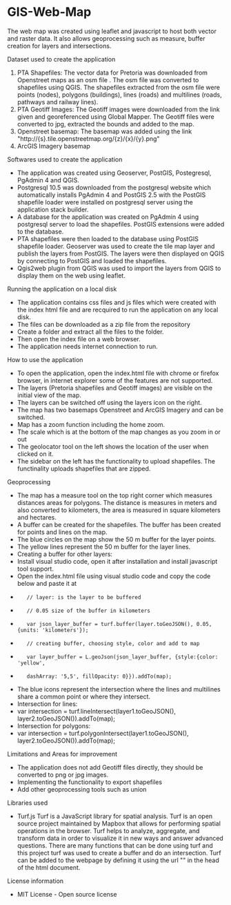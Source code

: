 # GIS-Web-Map
The web map was created using leaflet and javascript to host both vector and raster data. It also allows geoprocessing such as measure, buffer creation for layers and intersections.

Dataset used to create the application
1. PTA Shapefiles:
The vector data for Pretoria was downloaded from Openstreet maps as an osm file .
The osm file was converted to shapefiles using QGIS.
The shapefiles extracted from the osm file were points (nodes), polygons (buildings), lines (roads) and multilines (roads, pathways and railway lines).
2. PTA Geotiff Images:
The Geotiff images were downloaded from the link given and georeferenced using Global Mapper. 
The Geotiff files were converted to jpg, extracted the bounds and added to the map.
3. Openstreet basemap:
The basemap was added using the link "http://{s}.tile.openstreetmap.org/{z}/{x}/{y}.png"
4. ArcGIS Imagery basemap

Softwares used to create the application
* The application was created using Geoserver, PostGIS, Postegresql, PgAdmin 4 and QGIS.
* Postgresql 10.5 was downloaded from the postgresql website which automatically installs PgAdmin 4 and PostGIS 2.5 with the PostGIS shapefile loader were installed on postgresql server using the application stack builder. 
* A database for the application was created on PgAdmin 4 using postgresql server to load the shapefiles. PostGIS extensions were added to the database. 
* PTA shapefiles were then loaded to the database using PostGIS shapefile loader. Geoserver was used to create the tile map layer and publish the layers from PostGIS. The layers were then displayed on QGIS by connecting to PostGIS and loaded the shapefiles.
* Qgis2web plugin from QGIS was used to import the layers from QGIS to display them on the web using leaflet.

Running the application on a local disk
* The application contains css files and js files which were created with the index html file and are recquired to run the application on any local disk. 
* The files can be downloaded as a zip file from the repository
* Create a folder and extract all the files to the folder.
* Then open the index file on a web browser.
* The application needs internet connection to run.

How to use the application
* To open the application, open the index.html file with chrome or firefox browser, in internet explorer some of the features are not supported.
* The layers (Pretoria shapefiles and Geotiff images) are visible on the initial view of the map.
* The layers can be switched off using the layers icon on the right.
* The map has two basemaps Openstreet and ArcGIS Imagery and can be switched.
* Map has a zoom function including the home zoom.
* The scale which is at the bottom of the map changes as you zoom in or out
* The geolocator tool on the left shows the location of the user when clicked on it.
* The sidebar on the left has the functionality to upload shapefiles. The functinality uploads shapefiles that are zipped.

Geoprocessing
* The map has a measure tool on the top right corner which measures distances areas for polygons. The distance is measures in meters and also converted to kilometers, the area is measured in square kilometers and hectares.
* A buffer can be created for the shapefiles. The buffer has been created for points and lines on the map. 
* The blue circles on the map show the 50 m buffer for the layer points.
* The yellow lines represent the 50 m buffer for the layer lines. 
* Creating a buffer for other layers:
* Install visual studio code, open it after installation and install javascript tool support.
* Open the index.html file using visual studio code and copy the code below and paste it at 
*        // layer: is the layer to be buffered
*        // 0.05 size of the buffer in kilometers
*        var json_layer_buffer = turf.buffer(layer.toGeoJSON(), 0.05, {units: 'kilometers'}); 
*        // creating buffer, choosing style, color and add to map
*        var layer_buffer = L.geoJson(json_layer_buffer, {style:{color: 'yellow',
*        dashArray: '5,5', fillOpacity: 0}}).addTo(map);
* The blue icons represent the intersection where the lines and multilines share a common point or where they intersect.
* Intersection for lines: 
* var intersection = turf.lineIntersect(layer1.toGeoJSON(), layer2.toGeoJSON()).addTo(map);
* Intersection for polygons: 
* var intersection = turf.polygonIntersect(layer1.toGeoJSON(), layer2.toGeoJSON()).addTo(map);

Limitations and Areas for improvement
* The application does not add Geotiff files directly, they should be converted to png or jpg images.
* Implementing the functionality to export shapefiles
* Add other geoprocessing tools such as union 

Libraries used
* Turf.js
Turf is a JavaScript library for spatial analysis.  Turf is an open source project maintained by Mapbox that allows for performing spatial operations in the browser. Turf helps to analyze, aggregate, and transform data in order to visualize it in new ways and answer advanced questions. There are many functions that can be done using turf and this project turf was used to create a buffer and do an intersection. Turf can be added to the webpage by defining it using the url "<script src='https://npmcdn.com/@turf/turf/turf.min.js'></script>" in the head of the html document.

License information
* MIT License - Open source license



